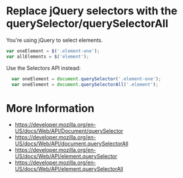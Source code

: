 # Replace jQuery selectors with the querySelector/querySelectorAll

You're using jQuery to select elements.

```js
var oneElement = $('.element-one');
var allElements = $('element');
```

Use the Selectors API instead:

```js
  var oneElement = document.querySelector('.element-one');
  var oneElement = document.querySelectorAll('.element');
```

# More Information

- https://developer.mozilla.org/en-US/docs/Web/API/Document/querySelector
- https://developer.mozilla.org/en-US/docs/Web/API/document.querySelectorAll
- https://developer.mozilla.org/en-US/docs/Web/API/element.querySelector
- https://developer.mozilla.org/en-US/docs/Web/API/element.querySelectorAll
